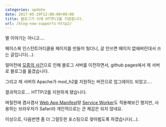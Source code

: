 ```yaml
---
categories: update
date: 2017-05-29T12:00:00+09:00
title: 블로그가 이제 HTTP/2를 지원합니다.
url: /blog-now-supports-http2/
---
```


별 이야기는 아니고....

페이스북 인스턴트아티클용 페이지를 만들어 뒀더니, 글 안쓰면 페이지 없애버린대서 쓰는 글입니다(...).

얼마전에 [모종의 사건](https://blog.niceb5y.net/the-cloudbleed-problem/)으로 인해 블로그 서버를 이전하면서, github pages에서 제 서버로 블로그를 옮겼습니다.

그리고 제 서버의 Apache가 mod_h2를 지원하는 버전으로 업그레이드 되었고....

결과적으로.... HTTP/2를 지원하게 됐습니다.

며칠전에 겸사겸사 [Web App Manifest](https://developer.mozilla.org/ko/docs/Web/Manifest)랑 [Service Worker](https://developer.mozilla.org/en-US/docs/Web/API/Service_Worker_API)도 적용해보긴 했지만, 사용하는 브라우저가 Safari라 개인적으로는 큰 체감은 되지 않네요.

이상으로, 다음번엔 좀 더 그럴듯한 포스팅으로 찾아뵙도록 하겠습니다(...).
